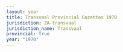 ```yaml
---
layout: year
title: Transvaal Provincial Gazettes 1970
jurisdiction: ZA-transvaal
jurisdiction_name: Transvaal
provincial: true
year: "1970"
---
```

